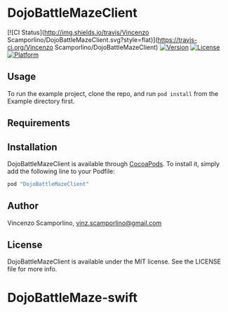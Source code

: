 # DojoBattleMazeClient

[![CI Status](http://img.shields.io/travis/Vincenzo Scamporlino/DojoBattleMazeClient.svg?style=flat)](https://travis-ci.org/Vincenzo Scamporlino/DojoBattleMazeClient)
[![Version](https://img.shields.io/cocoapods/v/DojoBattleMazeClient.svg?style=flat)](http://cocoapods.org/pods/DojoBattleMazeClient)
[![License](https://img.shields.io/cocoapods/l/DojoBattleMazeClient.svg?style=flat)](http://cocoapods.org/pods/DojoBattleMazeClient)
[![Platform](https://img.shields.io/cocoapods/p/DojoBattleMazeClient.svg?style=flat)](http://cocoapods.org/pods/DojoBattleMazeClient)

## Usage

To run the example project, clone the repo, and run `pod install` from the Example directory first.

## Requirements

## Installation

DojoBattleMazeClient is available through [CocoaPods](http://cocoapods.org). To install
it, simply add the following line to your Podfile:

```ruby
pod "DojoBattleMazeClient"
```

## Author

Vincenzo Scamporlino, vinz.scamporlino@gmail.com

## License

DojoBattleMazeClient is available under the MIT license. See the LICENSE file for more info.
# DojoBattleMaze-swift
